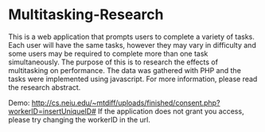 # Multitasking-Research
This is a web application that prompts users to complete a variety of tasks.  Each user will have the same tasks, however they may vary in difficulty and some users may be required to complete more than one task simultaneously.  The purpose of this is to research the effects of multitasking on performance.  The data was gathered with PHP and the tasks were implemented using javascript.  For more information, please read the research abstract.

Demo: http://cs.neiu.edu/~mtdiff/uploads/finished/consent.php?workerID=insertUniqueID# 
If the application does not grant you access, please try changing the workerID in the url.
